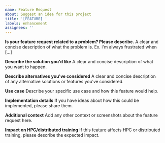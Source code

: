 ```yaml
---
name: Feature Request
about: Suggest an idea for this project
title: '[FEATURE] '
labels: enhancement
assignees: ''
---
```


**Is your feature request related to a problem? Please describe.**
A clear and concise description of what the problem is. Ex. I'm always frustrated when [...]

**Describe the solution you'd like**
A clear and concise description of what you want to happen.

**Describe alternatives you've considered**
A clear and concise description of any alternative solutions or features you've considered.

**Use case**
Describe your specific use case and how this feature would help.

**Implementation details**
If you have ideas about how this could be implemented, please share them.

**Additional context**
Add any other context or screenshots about the feature request here.

**Impact on HPC/distributed training**
If this feature affects HPC or distributed training, please describe the expected impact.
